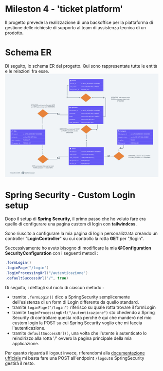 # Mileston 4 - 'ticket platform'
Il progetto prevede la realizzazione di una backoffice per la piattaforma di gestione delle richieste di supporto al team di assistenza tecnica di un prodotto.

# Schema ER
Di seguito, lo schema ER del progetto. Qui sono rappresentate tutte le entità e le relazioni fra esse.
![schema](/src/main/resources/static/images/ER.png)

# Spring Security - Custom Login setup
Dopo il setup di **Spring Security**, il primo passo che ho voluto fare era quello di configurare una pagina custom di login con **tailwindcss**.

Sono riuscito a configurare la mia pagina di login personalizzata creando un controller "**LoginController**" su cui controllo la rotta **GET** per "/login".

Successivamente ho avuto bisogno di modificare la mia **@Configuration SecurityConfiguration** con i seguenti metodi :
```java
.formLogin()
.loginPage("/login")
.loginProcessingUrl("/autenticazione")
.defaultSuccessUrl("/", true)
```
Di seguito, i dettagli sul ruolo di ciascun metodo :
- tramite `.formLogin()` dico a SpringSecurity semplicemente dell'esistenza di un form di Login differente da quello standard.
- tramite `loginPage("/login")` riferisco su quale rotta trovare il formLogin
- tramite `loginProcessingUrl("/autenticazione")` sto chedendo a Spring Security di controllare questa rotta perché è qui che manderò nel mio custom login la POST su cui Spring Security voglio che mi faccia l'autenticazione.
- tramite `defaultSuccessUrl()`, una volta che l'utente è autenticato lo reindirizzo alla rotta '/' ovvero la pagina principale della mia applicazione.

Per quanto riguarda il logout invece, riferendomi alla [documentazione ufficiale](https://docs.spring.io/spring-security/reference/servlet/authentication/logout.html#:~:text=an%20Identity%20Provider-,Understanding%20Logout%E2%80%99s%20Architecture,exercise%20its%20default%20LogoutSuccessHandler%20which%20redirects%20to%20/login%3Flogout.,-Customizing%20Logout%20URIs) mi basta fare una POST all'endpoint `/logout`e SpringSecurity gestirà il resto.